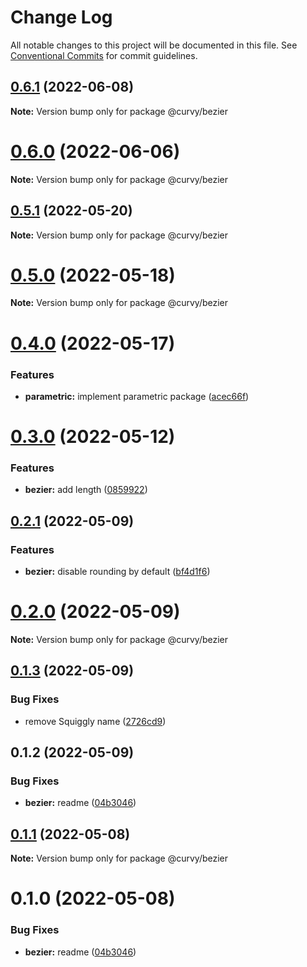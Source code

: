 # Change Log

All notable changes to this project will be documented in this file.
See [Conventional Commits](https://conventionalcommits.org) for commit guidelines.

## [0.6.1](https://github.com/tkofh/curvy/compare/@curvy/bezier@0.6.0...@curvy/bezier@0.6.1) (2022-06-08)

**Note:** Version bump only for package @curvy/bezier





# [0.6.0](https://github.com/tkofh/curvy/compare/@curvy/bezier@0.5.1...@curvy/bezier@0.6.0) (2022-06-06)

**Note:** Version bump only for package @curvy/bezier





## [0.5.1](https://github.com/tkofh/curvy/compare/@curvy/bezier@0.5.0...@curvy/bezier@0.5.1) (2022-05-20)

**Note:** Version bump only for package @curvy/bezier





# [0.5.0](https://github.com/tkofh/curvy/compare/@curvy/bezier@0.4.0...@curvy/bezier@0.5.0) (2022-05-18)

**Note:** Version bump only for package @curvy/bezier





# [0.4.0](https://github.com/tkofh/curvy/compare/@curvy/bezier@0.3.0...@curvy/bezier@0.4.0) (2022-05-17)


### Features

* **parametric:** implement parametric package ([acec66f](https://github.com/tkofh/curvy/commit/acec66f2d888e555469b33b5ae00f02c5ed309e4))





# [0.3.0](https://github.com/tkofh/curvy/compare/@curvy/bezier@0.2.1...@curvy/bezier@0.3.0) (2022-05-12)


### Features

* **bezier:** add length ([0859922](https://github.com/tkofh/curvy/commit/0859922241bb9ef2908763ac8f80136b3b1dab70))





## [0.2.1](https://github.com/tkofh/curvy/compare/@curvy/bezier@0.2.0...@curvy/bezier@0.2.1) (2022-05-09)


### Features

* **bezier:** disable rounding by default ([bf4d1f6](https://github.com/tkofh/curvy/commit/bf4d1f6125d15a73e4ac20bf23c50e1f8f0889a5))





# [0.2.0](https://github.com/tkofh/curvy/compare/@curvy/bezier@0.1.3...@curvy/bezier@0.2.0) (2022-05-09)

**Note:** Version bump only for package @curvy/bezier





## [0.1.3](https://github.com/tkofh/curvy/compare/@curvy/bezier@0.1.2...@curvy/bezier@0.1.3) (2022-05-09)


### Bug Fixes

* remove Squiggly name ([2726cd9](https://github.com/tkofh/curvy/commit/2726cd964279395bed4554e00001f54d30f468ae))





## 0.1.2 (2022-05-09)


### Bug Fixes

* **bezier:** readme ([04b3046](https://github.com/tkofh/curvy/commit/04b3046d9ab0d18e9baada53e944677e7bd21ff9))





## [0.1.1](https://github.com/tkofh/curvy/compare/@curvy/bezier@0.1.0...@curvy/bezier@0.1.1) (2022-05-08)

**Note:** Version bump only for package @curvy/bezier





# 0.1.0 (2022-05-08)


### Bug Fixes

* **bezier:** readme ([04b3046](https://github.com/tkofh/curvy/commit/04b3046d9ab0d18e9baada53e944677e7bd21ff9))
